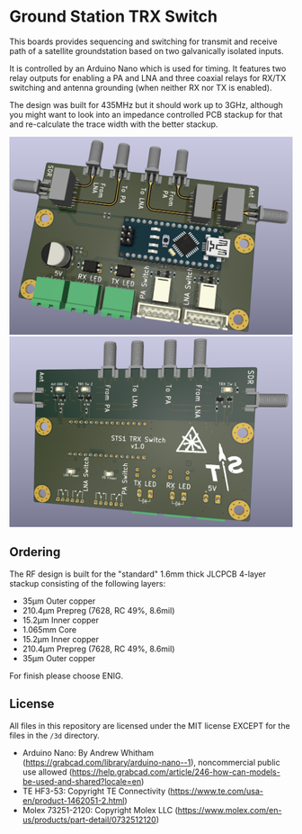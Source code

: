 # Ground Station TRX Switch

This boards provides sequencing and switching for transmit and receive path of a satellite groundstation based on two galvanically isolated inputs.

It is controlled by an Arduino Nano which is used for timing.
It features two relay outputs for enabling a PA and LNA and three coaxial relays for RX/TX switching and antenna grounding (when neither RX nor TX is enabled).

The design was built for 435MHz but it should work up to 3GHz, although you might want to look into an impedance controlled PCB stackup for that and re-calculate the trace width with the better stackup.

![v1.0 Front side 3D render](images/v1.0_front.png)
![v1.0 Back side 3D render](images/v1.0_back.png)

## Ordering

The RF design is built for the "standard" 1.6mm thick JLCPCB 4-layer stackup consisting of the following layers:
- 35µm Outer copper
- 210.4µm Prepreg (7628, RC 49%, 8.6mil)
- 15.2µm Inner copper
- 1.065mm Core
- 15.2µm Inner copper
- 210.4µm Prepreg (7628, RC 49%, 8.6mil)
- 35µm Outer copper

For finish please choose ENIG.

## License
All files in this repository are licensed under the MIT license EXCEPT for the files in the `/3d` directory.

- Arduino Nano: By Andrew Whitham (https://grabcad.com/library/arduino-nano--1), noncommercial public use allowed (https://help.grabcad.com/article/246-how-can-models-be-used-and-shared?locale=en)
- TE HF3-53: Copyright TE Connectivity (https://www.te.com/usa-en/product-1462051-2.html)
- Molex 73251-2120: Copyright Molex LLC (https://www.molex.com/en-us/products/part-detail/0732512120)
